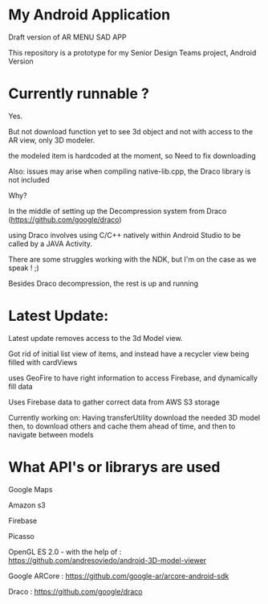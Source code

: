 # My Android Application
Draft version of AR MENU SAD APP

This repository is a prototype for my Senior Design Teams project, Android Version

# Currently runnable ?
Yes.

But not download function yet to see 3d object and  not with access to the AR view, only 3D modeler.

the modeled item is hardcoded at the moment, so Need to fix downloading

 Also: issues may arise when compiling native-lib.cpp, the Draco library is not included

Why?

In the middle of setting up the Decompression system from Draco (https://github.com/google/draco) 

using Draco involves using C/C++ natively within Android Studio to be called by a JAVA Activity.

There are some struggles working with the NDK, but I'm on the case as we speak ! ;) 

Besides Draco decompression, the rest is up and running

# Latest Update:
Latest update removes access to the 3d Model view.

Got rid of initial list view of items, and instead have a recycler view being filled with cardViews

uses GeoFire to have right information to access Firebase, and dynamically fill data

Uses Firebase data to gather correct data from AWS S3 storage

Currently working on: Having transferUtility download the needed 3D model
then, to download others and cache them ahead of time, and then to navigate between models

# What API's or librarys are used 
Google Maps

Amazon s3

Firebase

Picasso

OpenGL ES 2.0 - with the help of : https://github.com/andresoviedo/android-3D-model-viewer

Google ARCore                    : https://github.com/google-ar/arcore-android-sdk

Draco                            : https://github.com/google/draco
